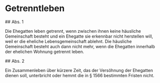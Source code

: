 # Getrenntleben



\#\# Abs. 1

 Die Ehegatten leben getrennt, wenn zwischen ihnen keine häusliche Gemeinschaft besteht und ein Ehegatte sie erkennbar nicht herstellen will, weil er die eheliche Lebensgemeinschaft ablehnt. Die häusliche Gemeinschaft besteht auch dann nicht mehr, wenn die Ehegatten innerhalb der ehelichen Wohnung getrennt leben.

\#\# Abs. 2

 Ein Zusammenleben über kürzere Zeit, das der Versöhnung der Ehegatten dienen soll, unterbricht oder hemmt die in § 1566 bestimmten Fristen nicht. 

